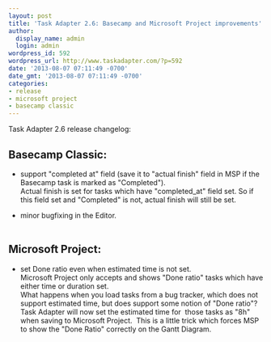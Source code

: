 ```yaml
---
layout: post
title: 'Task Adapter 2.6: Basecamp and Microsoft Project improvements'
author:
  display_name: admin
  login: admin
wordpress_id: 592
wordpress_url: http://www.taskadapter.com/?p=592
date: '2013-08-07 07:11:49 -0700'
date_gmt: '2013-08-07 07:11:49 -0700'
categories:
- release
- microsoft project
- basecamp classic
---
```

<p>Task Adapter 2.6 release changelog:</p>
<h2>Basecamp Classic:</h2></p>
<ul>
<li>support "completed at" field (save it to "actual finish" field in MSP if the Basecamp task is marked as "Completed").<br />
Actual finish is set for tasks which have "completed_at" field set. So if this field set and "Completed" is not, actual finish will still be set.</li></p>
<li>minor bugfixing in the Editor.</li><br />
</ul></p>
<h2>Microsoft Project:</h2></p>
<ul>
<li>set Done ratio even when estimated time is not set.<br />
Microsoft Project only accepts and shows "Done ratio" tasks which have either time or duration set.<br />
What happens when you load tasks from a bug tracker, which does not support estimated time, but does support some notion of "Done ratio"? Task Adapter will now set the estimated time for &nbsp;those tasks as "8h" when saving to Microsoft Project. &nbsp;This is a little trick which forces MSP to show the "Done Ratio" correctly on the Gantt Diagram.</li><br />
</ul></p>
